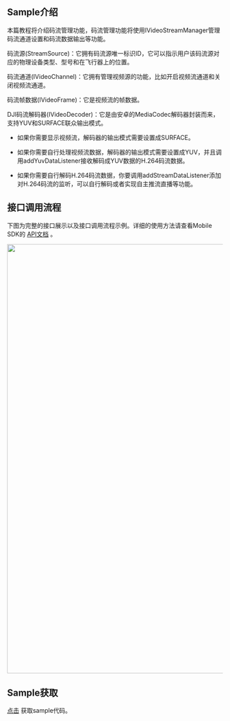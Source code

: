 ## Sample介绍

本篇教程将介绍码流管理功能，码流管理功能将使用IVideoStreamManager管理码流通道设置和码流数据输出等功能。

码流源(StreamSource)：它拥有码流源唯一标识ID，它可以指示用户该码流源对应的物理设备类型、型号和在飞行器上的位置。

码流通道(IVideoChannel)：它拥有管理视频源的功能，比如开启视频流通道和关闭视频流通道。

码流帧数据(IVideoFrame)：它是视频流的帧数据。

DJI码流解码器(IVideoDecoder)：它是由安卓的MediaCodec解码器封装而来，支持YUV和SURFACE联众输出模式。

* 如果你需要显示视频流，解码器的输出模式需要设置成SURFACE。

* 如果你需要自行处理视频流数据，解码器的输出模式需要设置成YUV，并且调用addYuvDataListener接收解码成YUV数据的H.264码流数据。

* 如果你需要自行解码H.264码流数据，你要调用addStreamDataListener添加对H.264码流的监听，可以自行解码或者实现自主推流直播等功能。

## 接口调用流程

下图为完整的接口展示以及接口调用流程示例。详细的使用方法请查看Mobile SDK的 [API文档](https://developer.dji.com/cn/api-reference-v5/android-api/Components/IMediaDataCenter/IMediaDataCenter.html) 。


<div align=center><img src="https://terra-1-g.djicdn.com/84f990b0bbd145e6a3930de0c55d3b2b/admin/doc/4214f2ce-6f89-4eb6-9973-8279f146caf8.png" width="1000"></div>

## Sample获取

[点击](https://github.com/dji-sdk/Mobile-SDK-Android-V5) 获取sample代码。
